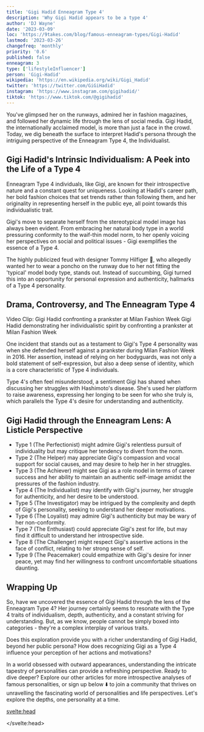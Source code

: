 ```yaml
---
title: 'Gigi Hadid Enneagram Type 4'
description: 'Why Gigi Hadid appears to be a type 4'
author: 'DJ Wayne'
date: '2023-03-09'
loc: 'https://9takes.com/blog/famous-enneagram-types/Gigi-Hadid'
lastmod: '2023-03-26'
changefreq: 'monthly'
priority: '0.6'
published: false
enneagram: 3
type: ['lifestyleInfluencer']
person: 'Gigi-Hadid'
wikipedia: 'https://en.wikipedia.org/wiki/Gigi_Hadid'
twitter: 'https://twitter.com/GiGiHadid'
instagram: 'https://www.instagram.com/gigihadid/'
tiktok: 'https://www.tiktok.com/@gigihadid'
---
```


<!-- Notes: Gigi is most likely not a 1,3 or an 8. She is pretty meek and mild-- almost shy. Her mother pushed her to be a model and have a specific body type. There was also the fight between Zayn and her mom-- where she took her mother's side. I could see her as a 6-- although this is just based off the little I know. -->
<!-- <script>
	import  PopCard  from "../../../lib/components/atoms/PopCard.svelte";
</script>
<div
	style="display: flex;
    justify-content: center;
    margin: 1rem 0;
	"
>
	<PopCard
		image={`/types/7s/${'Gigi-Hadid'}.webp`}
		showIcon={false}
		displayText="Gigi Hadid"
		subtext=""
	/>
</div> -->

<p class="firstLetter">You've glimpsed her on the runways, admired her in fashion magazines, and followed her dynamic life through the lens of social media. Gigi Hadid, the internationally acclaimed model, is more than just a face in the crowd. Today, we dig beneath the surface to interpret Hadid's persona through the intriguing perspective of the Enneagram Type 4, the Individualist.</p>

## Gigi Hadid's Intrinsic Individualism: A Peek into the Life of a Type 4

<!-- Gigi Hadid on a runway
Gigi Hadid on a runway, showcasing her individualistic sense of style -->

Enneagram Type 4 individuals, like Gigi, are known for their introspective nature and a constant quest for uniqueness. Looking at Hadid's career path, her bold fashion choices that set trends rather than following them, and her originality in representing herself in the public eye, all point towards this individualistic trait.

Gigi's move to separate herself from the stereotypical model image has always been evident. From embracing her natural body type in a world pressuring conformity to the waif-thin model norm, to her openly voicing her perspectives on social and political issues - Gigi exemplifies the essence of a Type 4.

The highly publicized feud with designer Tommy Hilfiger 🥊, who allegedly wanted her to wear a poncho on the runway due to her not fitting the 'typical' model body type, stands out. Instead of succumbing, Gigi turned this into an opportunity for personal expression and authenticity, hallmarks of a Type 4 personality.

## Drama, Controversy, and The Enneagram Type 4

Video Clip: Gigi Hadid confronting a prankster at Milan Fashion Week
Gigi Hadid demonstrating her individualistic spirit by confronting a prankster at Milan Fashion Week

One incident that stands out as a testament to Gigi's Type 4 personality was when she defended herself against a prankster during Milan Fashion Week in 2016. Her assertion, instead of relying on her bodyguards, was not only a bold statement of self-expression, but also a deep sense of identity, which is a core characteristic of Type 4 individuals.

Type 4's often feel misunderstood, a sentiment Gigi has shared when discussing her struggles with Hashimoto's disease. She's used her platform to raise awareness, expressing her longing to be seen for who she truly is, which parallels the Type 4's desire for understanding and authenticity.

## Gigi Hadid through the Enneagram Lens: A Listicle Perspective

- Type 1 (The Perfectionist) might admire Gigi's relentless pursuit of individuality but may critique her tendency to divert from the norm.
- Type 2 (The Helper) may appreciate Gigi's compassion and vocal support for social causes, and may desire to help her in her struggles.
- Type 3 (The Achiever) might see Gigi as a role model in terms of career success and her ability to maintain an authentic self-image amidst the pressures of the fashion industry.
- Type 4 (The Individualist) may identify with Gigi's journey, her struggle for authenticity, and her desire to be understood.
- Type 5 (The Investigator) may be intrigued by the complexity and depth of Gigi's personality, seeking to understand her deeper motivations.
- Type 6 (The Loyalist) may admire Gigi's authenticity but may be wary of her non-conformity.
- Type 7 (The Enthusiast) could appreciate Gigi's zest for life, but may find it difficult to understand her introspective side.
- Type 8 (The Challenger) might respect Gigi's assertive actions in the face of conflict, relating to her strong sense of self.
- Type 9 (The Peacemaker) could empathize with Gigi's desire for inner peace, yet may find her willingness to confront uncomfortable situations daunting.

## Wrapping Up

So, have we uncovered the essence of Gigi Hadid through the lens of the Enneagram Type 4? Her journey certainly seems to resonate with the Type 4 traits of individualism, depth, authenticity, and a constant striving for understanding. But, as we know, people cannot be simply boxed into categories - they're a complex interplay of various traits.

Does this exploration provide you with a richer understanding of Gigi Hadid, beyond her public persona? How does recognizing Gigi as a Type 4 influence your perception of her actions and motivations?

In a world obsessed with outward appearances, understanding the intricate tapestry of personalities can provide a refreshing perspective. Ready to dive deeper? Explore our other articles for more introspective analyses of famous personalities, or sign up below ⬇️ to join a community that thrives on unravelling the fascinating world of personalities and life perspectives. Let's explore the depths, one personality at a time.

<svelte:head>

</svelte:head>
